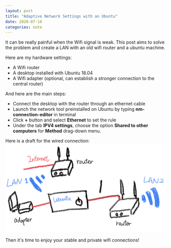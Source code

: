 ```yaml
---
layout: post
title: "Adaptive Network Settings with an Ubuntu"
date: 2020-07-16
categories: note
---
```


It can be really painful when the Wifi signal is weak. This post aims to solve the problem and create a LAN with an old wifi router and a ubuntu machine. 

Here are my hardware settings:
* A Wifi router
* A desktop installed with Ubuntu 18.04
* A Wifi adapter (optional, can establish a stronger connection to the central router) 

And here are the main steps:
* Connect the desktop with the router through an ethernet cable
* Launch the network tool preinstalled on Ubuntu by typing **nm-connection-editor** in terminal
* Click **+** button and select **Ethernet** to set the rule
* Under the tab **IPV4 settings**, choose the option **Shared to other computers** for **Method** drag-down menu.

Here is a draft for the wired connection:
![Wired Connection](adaptive_network_setting.png)

Then it's time to enjoy your stable and private wifi connections!
